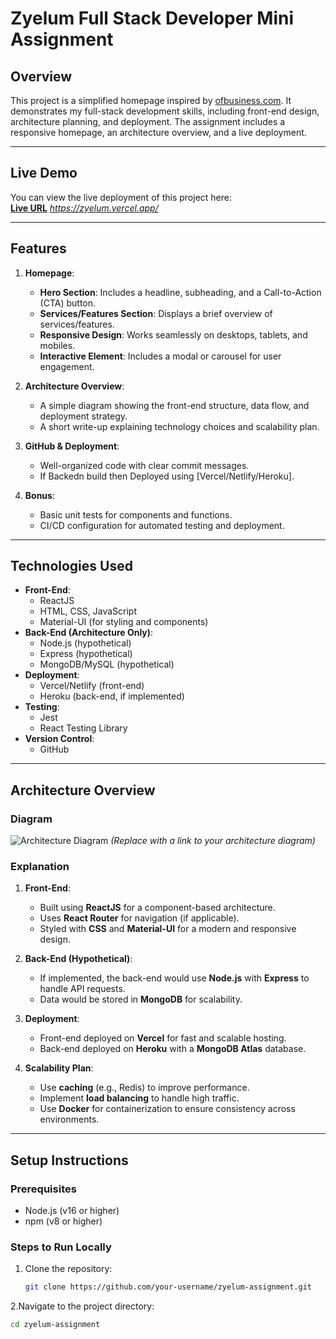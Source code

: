 # Zyelum Full Stack Developer Mini Assignment

## Overview
This project is a simplified homepage inspired by [ofbusiness.com](https://www.ofbusiness.com). It demonstrates my full-stack development skills, including front-end design, architecture planning, and deployment. The assignment includes a responsive homepage, an architecture overview, and a live deployment.

---

## Live Demo
You can view the live deployment of this project here:  
**[Live URL](#)** *https://zyelum.vercel.app/*

---

## Features
1. **Homepage**:
   - **Hero Section**: Includes a headline, subheading, and a Call-to-Action (CTA) button.
   - **Services/Features Section**: Displays a brief overview of services/features.
   - **Responsive Design**: Works seamlessly on desktops, tablets, and mobiles.
   - **Interactive Element**: Includes a modal or carousel for user engagement.

2. **Architecture Overview**:
   - A simple diagram showing the front-end structure, data flow, and deployment strategy.
   - A short write-up explaining technology choices and scalability plan.

3. **GitHub & Deployment**:
   - Well-organized code with clear commit messages.
   - If Backedn build then Deployed using [Vercel/Netlify/Heroku].

4. **Bonus**:
   - Basic unit tests for components and functions.
   - CI/CD configuration for automated testing and deployment.

---

## Technologies Used
- **Front-End**:
  - ReactJS
  - HTML, CSS, JavaScript
  - Material-UI (for styling and components)
- **Back-End (Architecture Only)**:
  - Node.js (hypothetical)
  - Express (hypothetical)
  - MongoDB/MySQL (hypothetical)
- **Deployment**:
  - Vercel/Netlify (front-end)
  - Heroku (back-end, if implemented)
- **Testing**:
  - Jest
  - React Testing Library
- **Version Control**:
  - GitHub

---

## Architecture Overview

### Diagram
![Architecture Diagram](#) *(Replace with a link to your architecture diagram)*

### Explanation
1. **Front-End**:
   - Built using **ReactJS** for a component-based architecture.
   - Uses **React Router** for navigation (if applicable).
   - Styled with **CSS** and **Material-UI** for a modern and responsive design.

2. **Back-End (Hypothetical)**:
   - If implemented, the back-end would use **Node.js** with **Express** to handle API requests.
   - Data would be stored in **MongoDB** for scalability.

3. **Deployment**:
   - Front-end deployed on **Vercel** for fast and scalable hosting.
   - Back-end deployed on **Heroku** with a **MongoDB Atlas** database.

4. **Scalability Plan**:
   - Use **caching** (e.g., Redis) to improve performance.
   - Implement **load balancing** to handle high traffic.
   - Use **Docker** for containerization to ensure consistency across environments.

---

## Setup Instructions

### Prerequisites
- Node.js (v16 or higher)
- npm (v8 or higher)

### Steps to Run Locally
1. Clone the repository:
   ```bash
   git clone https://github.com/your-username/zyelum-assignment.git
2.Navigate to the project directory:
  ```bash
  cd zyelum-assignment

   

